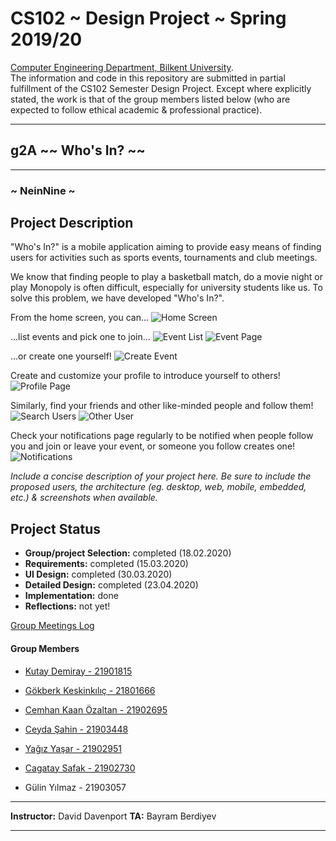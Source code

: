 # CS102 ~ Design Project ~ Spring 2019/20
[Computer Engineering Department, Bilkent University](http://w3.cs.bilkent.edu.tr/en/).  
The information and code in this repository are submitted in partial fulfillment of the CS102 Semester Design Project. Except where explicitly stated, the work is that of the group members listed below (who are expected to follow ethical academic & professional practice).
****
## g2A ~~ Who's In? ~~
****
### ~ NeinNine ~

## Project Description
 "Who's In?" is a mobile application aiming to provide easy means of finding users for activities such as sports events, tournaments and club meetings.

 We know that finding people to play a basketball match, do a movie night or play Monopoly is often difficult, especially for university students like us. To solve this problem, we have developed "Who's In?".

 From the home screen, you can...
 ![Home Screen](screenshots/screenshotHome.png)

 ...list events and pick one to join...
 ![Event List](screenshots/screenshotEventFeed.png) ![Event Page](screenshots/screenshotEvent.png)

 ...or create one yourself!
 ![Create Event](screenshots/screenshotCreateEvent.png)

 Create and customize your profile to introduce yourself to others!
 ![Profile Page](screenshots/screenshotProfile.png)

 Similarly, find your friends and other like-minded people and follow them!
 ![Search Users](screenshots/screenshotSearch.png) ![Other User](screenshots/screenshotOtherProfile.png)

 Check your notifications page regularly to be notified when people follow you and join or leave your event, or someone you follow creates one!
 ![Notifications](screenshots/screenshotNotifications.png)


_Include a concise description of your project here. Be sure to include the proposed users, the architecture (eg. desktop, web, mobile, embedded, etc.) & screenshots when available._

## Project Status
+ **Group/project Selection:** completed (18.02.2020)
+ **Requirements:** completed (15.03.2020)
+ **UI Design:** completed (30.03.2020)
+ **Detailed Design:** completed (23.04.2020)
+ **Implementation:** done
+ **Reflections:** not yet!

[Group Meetings Log](group/meetingslog.md)
#### Group Members
- [Kutay Demiray       - 21901815](group/kutayDemiray_log.md)

- [Gökberk Keskinkılıç - 21801666](group/GokberkKeskinkilic_log.md)

- [Cemhan Kaan Özaltan - 21902695](group/CemhanKaanOzaltan_log.md)

- [Ceyda Şahin         - 21903448](group/CeydaSahin_log.md)

- [Yağız Yaşar         - 21902951](group/YagizYasar_log.md)

- [Cagatay Safak       - 21902730](group/CagataySafak_log.md)

- Gülin Yılmaz        - 21903057


****
**Instructor:** David Davenport   **TA:**  Bayram Berdiyev
****
